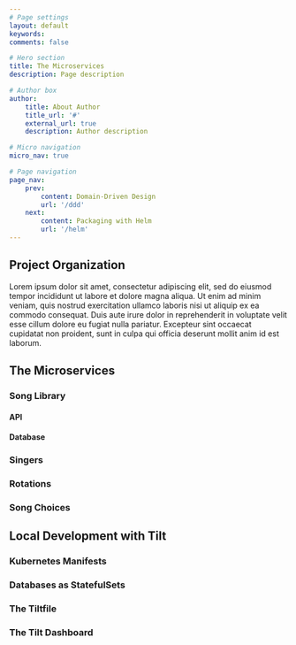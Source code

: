 ```yaml
---
# Page settings
layout: default
keywords:
comments: false

# Hero section
title: The Microservices
description: Page description

# Author box
author:
    title: About Author
    title_url: '#'
    external_url: true
    description: Author description

# Micro navigation
micro_nav: true

# Page navigation
page_nav:
    prev:
        content: Domain-Driven Design
        url: '/ddd'
    next:
        content: Packaging with Helm
        url: '/helm'
---
```


## Project Organization
Lorem ipsum dolor sit amet, consectetur adipiscing elit, sed do eiusmod tempor incididunt ut labore et dolore magna aliqua. Ut enim ad minim veniam, quis nostrud exercitation ullamco laboris nisi ut aliquip ex ea commodo consequat. Duis aute irure dolor in reprehenderit in voluptate velit esse cillum dolore eu fugiat nulla pariatur. Excepteur sint occaecat cupidatat non proident, sunt in culpa qui officia deserunt mollit anim id est laborum.

## The Microservices

### Song Library

#### API

#### Database

### Singers

### Rotations

### Song Choices

## Local Development with Tilt

### Kubernetes Manifests

### Databases as StatefulSets

### The Tiltfile

### The Tilt Dashboard
